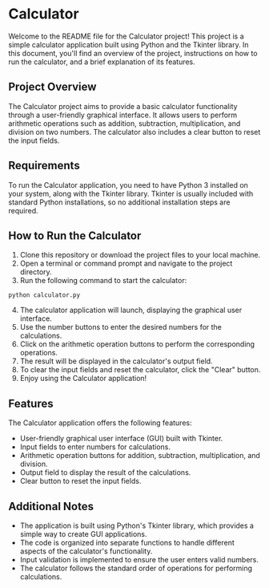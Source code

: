 # Calculator

Welcome to the README file for the Calculator project! This project is a simple calculator application built using Python and the Tkinter library. In this document, you'll find an overview of the project, instructions on how to run the calculator, and a brief explanation of its features.

## Project Overview

The Calculator project aims to provide a basic calculator functionality through a user-friendly graphical interface. It allows users to perform arithmetic operations such as addition, subtraction, multiplication, and division on two numbers. The calculator also includes a clear button to reset the input fields.

## Requirements

To run the Calculator application, you need to have Python 3 installed on your system, along with the Tkinter library. Tkinter is usually included with standard Python installations, so no additional installation steps are required.

## How to Run the Calculator

1. Clone this repository or download the project files to your local machine.
2. Open a terminal or command prompt and navigate to the project directory.
3. Run the following command to start the calculator:

```shell
python calculator.py
```

4. The calculator application will launch, displaying the graphical user interface.
5. Use the number buttons to enter the desired numbers for the calculations.
6. Click on the arithmetic operation buttons to perform the corresponding operations.
7. The result will be displayed in the calculator's output field.
8. To clear the input fields and reset the calculator, click the "Clear" button.
9. Enjoy using the Calculator application!

## Features

The Calculator application offers the following features:

- User-friendly graphical user interface (GUI) built with Tkinter.
- Input fields to enter numbers for calculations.
- Arithmetic operation buttons for addition, subtraction, multiplication, and division.
- Output field to display the result of the calculations.
- Clear button to reset the input fields.

## Additional Notes

- The application is built using Python's Tkinter library, which provides a simple way to create GUI applications.
- The code is organized into separate functions to handle different aspects of the calculator's functionality.
- Input validation is implemented to ensure the user enters valid numbers.
- The calculator follows the standard order of operations for performing calculations.
